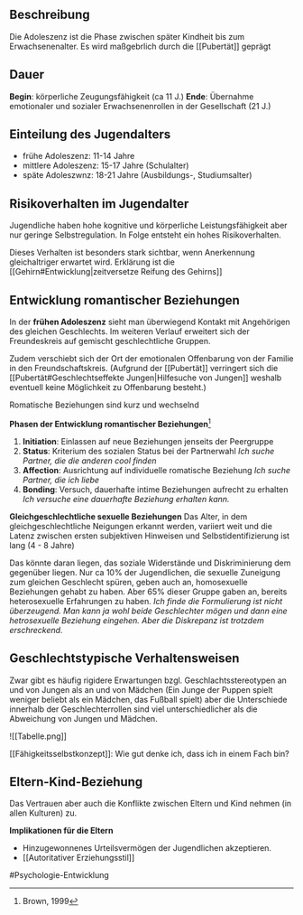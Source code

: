 ## Beschreibung
Die Adoleszenz ist die Phase zwischen später Kindheit bis zum Erwachsenenalter. Es wird maßgebrlich durch die [[Pubertät]] geprägt

## Dauer
**Begin**: körperliche Zeugungsfähigkeit (ca 11 J.)
**Ende**: Übernahme emotionaler und sozialer Erwachsenenrollen in der Gesellschaft (21 J.)

## Einteilung des Jugendalters
- frühe Adoleszenz: 11-14 Jahre
- mittlere Adoleszenz: 15-17 Jahre (Schulalter)
- späte Adoleszwnz: 18-21 Jahre (Ausbildungs-, Studiumsalter)

## Risikoverhalten im Jugendalter
Jugendliche haben hohe kognitive und körperliche Leistungsfähigkeit aber nur geringe Selbstregulation. In Folge entsteht ein hohes Risikoverhalten.

Dieses Verhalten ist besonders stark sichtbar, wenn Anerkennung gleichaltriger erwartet wird. 
Erklärung ist die [[Gehirn#Entwicklung|zeitversetze Reifung des Gehirns]]

## Entwicklung romantischer Beziehungen
In der **frühen Adoleszenz** sieht man überwiegend Kontakt mit Angehörigen des gleichen Geschlechts. Im weiteren Verlauf erweitert sich der Freundeskreis auf gemischt geschlechtliche Gruppen.

Zudem verschiebt sich der Ort der emotionalen Offenbarung von der Familie in den Freundschaftskreis. (Aufgrund der [[Pubertät]] verringert sich die [[Pubertät#Geschlechtseffekte Jungen|Hilfesuche von Jungen]] weshalb eventuell keine Möglichkeit zu Offenbarung besteht.)

Romatische Beziehungen sind kurz und wechselnd

**Phasen der Entwicklung romantischer Beziehungen**[^1]
1. **Initiation**: Einlassen auf neue Beziehungen jenseits der Peergruppe
2. **Status**: Kriterium des sozialen Status bei der Partnerwahl
*Ich suche Partner, die die anderen cool finden*
3. **Affection**: Ausrichtung auf individuelle romatische Beziehung
*Ich suche Partner, die ich liebe*
4. **Bonding**: Versuch, dauerhafte intime Beziehungen aufrecht zu erhalten
*Ich versuche eine dauerhafte Beziehung erhalten kann.*

**Gleichgeschlechtliche sexuelle Beziehungen**
Das Alter, in dem gleichgeschlechtliche Neigungen erkannt werden, variiert weit und die Latenz zwischen ersten subjektiven Hinweisen und Selbstidentifizierung ist lang (4 - 8 Jahre)

Das könnte daran liegen, das soziale Widerstände und Diskriminierung dem gegenüber liegen.
Nur ca 10% der Jugendlichen, die sexuelle Zuneigung zum gleichen Geschlecht spüren, geben auch an, homosexuelle Beziehungen gehabt zu haben.
Aber 65% dieser Gruppe gaben an, bereits heterosexuelle Erfahrungen zu haben. 
*Ich finde die Formulierung ist nicht überzeugend. Man kann ja wohl beide Geschlechter mögen und dann eine hetrosexuelle Beziehung eingehen. Aber die Diskrepanz ist trotzdem erschreckend.*

## Geschlechtstypische Verhaltensweisen
Zwar gibt es häufig rigidere Erwartungen bzgl. Geschlachtsstereotypen an und von Jungen als an und von Mädchen (Ein Junge der Puppen spielt weniger beliebt als ein Mädchen, das Fußball spielt) aber die Unterschiede innerhalb der Geschlechterrollen sind viel unterschiedlicher als die Abweichung von Jungen und Mädchen.

![[Tabelle.png]]

[[Fähigkeitsselbstkonzept]]: Wie gut denke ich, dass ich in einem Fach bin? 

## Eltern-Kind-Beziehung
Das Vertrauen aber auch die Konflikte zwischen Eltern und Kind nehmen (in allen Kulturen) zu.

**Implikationen für die Eltern**
- Hinzugewonnenes Urteilsvermögen der Jugendlichen akzeptieren.
- [[Autoritativer Erziehungsstil]]


#Psychologie-Entwicklung 

[^1]: Brown, 1999 